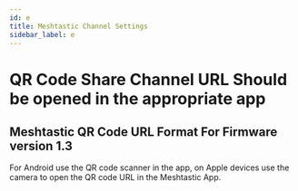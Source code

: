 ```yaml
---
id: e
title: Meshtastic Channel Settings
sidebar_label: e
---
```


<head>
    <meta property="og:title" content="Meshtastic Channel Settings" />
    <meta property="og:site_name" content="Meshtastic.org" />
</head>

# QR Code Share Channel URL Should be opened in the appropriate app

## Meshtastic QR Code URL Format For Firmware version 1.3

For Android use the QR code scanner in the app, on Apple devices use the camera to open the QR code URL in the Meshtastic App.
